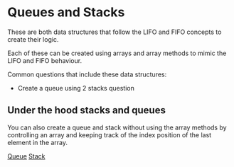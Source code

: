 # Queues and Stacks

These are both data structures that follow the LIFO and FIFO concepts to create their logic.

Each of these can be created using arrays and array methods to mimic the LIFO and FIFO behaviour.

Common questions that include these data structures:

- Create a queue using 2 stacks question

## Under the hood stacks and queues

You can also create a queue and stack without using the array methods by controlling an array and keeping track of the index position of the last element in the array.

[Queue](./queueExampleWithoutArrMethods.js)
[Stack](./stackExampleWithoutArrMethdos.js)
